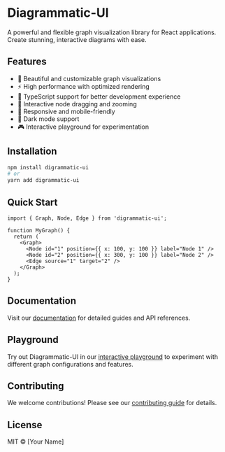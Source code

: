 # Diagrammatic-UI

A powerful and flexible graph visualization library for React applications. Create stunning, interactive diagrams with ease.

## Features

- 🎨 Beautiful and customizable graph visualizations
- ⚡ High performance with optimized rendering
- 🎯 TypeScript support for better development experience
- 🔄 Interactive node dragging and zooming
- 📱 Responsive and mobile-friendly
- 🌙 Dark mode support
- 🎮 Interactive playground for experimentation

## Installation

```bash
npm install digrammatic-ui
# or
yarn add digrammatic-ui
```

## Quick Start

```tsx
import { Graph, Node, Edge } from 'digrammatic-ui';

function MyGraph() {
  return (
    <Graph>
      <Node id="1" position={{ x: 100, y: 100 }} label="Node 1" />
      <Node id="2" position={{ x: 300, y: 100 }} label="Node 2" />
      <Edge source="1" target="2" />
    </Graph>
  );
}
```

## Documentation

Visit our [documentation](https://digrammatic-ui.com/docs) for detailed guides and API references.

## Playground

Try out Diagrammatic-UI in our [interactive playground](https://digrammatic-ui.com/playground) to experiment with different graph configurations and features.

## Contributing

We welcome contributions! Please see our [contributing guide](CONTRIBUTING.md) for details.

## License

MIT © [Your Name]
